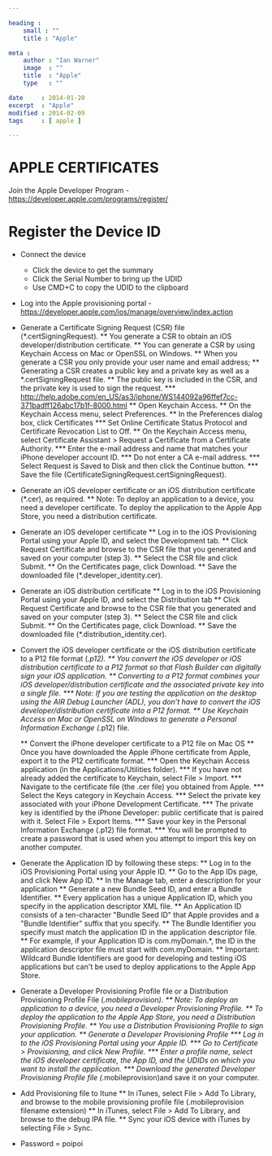 ```yaml
---

heading :
    small : ""
    title : "Apple"

meta :
    author : "Ian Warner"
    image  : ""
    title  : "Apple"
    type   : ""

date     : 2014-01-20
excerpt  : "Apple"
modified : 2014-02-09
tags     : [ apple ]

---
```


# APPLE CERTIFICATES

Join the Apple Developer Program - https://developer.apple.com/programs/register/

# Register the Device ID

* Connect the device
    * Click the device to get the summary
    * Click the Serial Number to bring up the UDID
    * Use CMD+C to copy the UDID to the clipboard

* Log into the Apple provisioning portal - https://developer.apple.com/ios/manage/overview/index.action

* Generate a Certificate Signing Request (CSR) file (*.certSigningRequest).
    ** You generate a CSR to obtain an iOS developer/distribution certificate.
    ** You can generate a CSR by using Keychain Access on Mac or OpenSSL on Windows.
    ** When you generate a CSR you only provide your user name and email address;
    ** Generating a CSR creates a public key and a private key as well as a *.certSigningRequest file.
    ** The public key is included in the CSR, and the private key is used to sign the request.
        *** http://help.adobe.com/en_US/as3/iphone/WS144092a96ffef7cc-371badff126abc17b1f-8000.html
    ** Open Keychain Access.
    ** On the Keychain Access menu, select Preferences.
    ** In the Preferences dialog box, click Certificates
        *** Set Online Certificate Status Protocol and Certificate Revocation List to Off.
    ** On the Keychain Access menu, select Certificate Assistant > Request a Certificate from a Certificate Authority.
        *** Enter the e-mail address and name that matches your iPhone developer account ID.
        *** Do not enter a CA e-mail address.
        *** Select Request is Saved to Disk and then click the Continue button.
        *** Save the file (CertificateSigningRequest.certSigningRequest).

* Generate an iOS developer certificate or an iOS distribution certificate (*.cer), as required.
    ** Note: To deploy an application to a device, you need a developer certificate.
    To deploy the application to the Apple App Store, you need a distribution certificate.

* Generate an iOS developer certificate
    ** Log in to the iOS Provisioning Portal using your Apple ID, and select the Development tab.
    ** Click Request Certificate and browse to the CSR file that you generated and saved on your computer (step 3).
    ** Select the CSR file and click Submit.
    ** On the Certificates page, click Download.
    ** Save the downloaded file (*.developer_identity.cer).

* Generate an iOS distribution certificate
    ** Log in to the iOS Provisioning Portal using your Apple ID, and select the Distribution tab
    ** Click Request Certificate and browse to the CSR file that you generated and saved on your computer (step 3).
    ** Select the CSR file and click Submit.
    ** On the Certificates page, click Download.
    ** Save the downloaded file (*.distribution_identity.cer).

* Convert the iOS developer certificate or the iOS distribution certificate to a P12 file format (*.p12).
    ** You convert the iOS developer or iOS distribution certificate to a P12 format so that Flash Builder can digitally sign your iOS application.
    ** Converting to a P12 format combines your iOS developer/distribution certificate and the associated private key into a single file.
        *** Note: If you are testing the application on the desktop using the AIR Debug Launcher (ADL), you don’t have to convert the iOS developer/distribution certificate into a P12 format.
    ** Use Keychain Access on Mac or OpenSSL on Windows to generate a Personal Information Exchange (*.p12) file.

    ** Convert the iPhone developer certificate to a P12 file on Mac OS
    ** Once you have downloaded the Apple iPhone certificate from Apple, export it to the P12 certificate format.
        *** Open the Keychain Access application (in the Applications/Utilities folder).
        *** If you have not already added the certificate to Keychain, select File > Import.
        *** Navigate to the certificate file (the .cer file) you obtained from Apple.
        *** Select the Keys category in Keychain Access.
        *** Select the private key associated with your iPhone Development Certificate.
        *** The private key is identified by the iPhone Developer: <First Name> <Last Name> public certificate that is paired with it. Select File > Export Items.
        *** Save your key in the Personal Information Exchange (.p12) file format.
        *** You will be prompted to create a password that is used when you attempt to import this key on another computer.

* Generate the Application ID by following these steps:
    ** Log in to the iOS Provisioning Portal using your Apple ID.
    ** Go to the App IDs page, and click New App ID.
    ** In the Manage tab, enter a description for your application
    ** Generate a new Bundle Seed ID, and enter a Bundle Identifier.
    ** Every application has a unique Application ID, which you specify in the application descriptor XML file.
    ** An Application ID consists of a ten-character "Bundle Seed ID" that Apple provides and a "Bundle Identifier" suffix that you specify.
    ** The Bundle Identifier you specify must match the application ID in the application descriptor file.
    ** For example, if your Application ID is com.myDomain.*, the ID in the application descriptor file must start with com.myDomain.
    ** Important: Wildcard Bundle Identifiers are good for developing and testing iOS applications but can't be used to deploy applications to the Apple App Store.

* Generate a Developer Provisioning Profile file or a Distribution Provisioning Profile File (*.mobileprovision).
    ** Note: To deploy an application to a device, you need a Developer Provisioning Profile.
    ** To deploy the application to the Apple App Store, you need a Distribution Provisioning Profile.
    ** You use a Distribution Provisioning Profile to sign your application.
    ** Generate a Developer Provisioning Profile
        *** Log in to the iOS Provisioning Portal using your Apple ID.
        *** Go to Certificate > Provisioning, and click New Profile.
        *** Enter a profile name, select the iOS developer certificate, the App ID, and the UDIDs on which you want to install the application.
        *** Download the generated Developer Provisioning Profile file (*.mobileprovision)and save it on your computer.

* Add Provisioning file to Itune
    ** In iTunes, select File > Add To Library, and browse to the mobile provisioning profile file (.mobileprovision filename extension)
    ** In iTunes, select File > Add To Library, and browse to the debug IPA file.
    ** Sync your iOS device with iTunes by selecting File > Sync.

* Password   = poipoi
